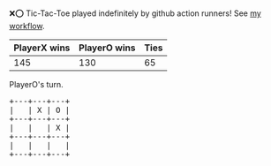 :x::o: Tic-Tac-Toe played indefinitely by github action runners! See [my workflow](.github/workflows/play.yaml).

|PlayerX wins|PlayerO wins|Ties|
|-|-|-|
|145|130|65|

PlayerO's turn.

<pre>
+---+---+---+
|   | X | O |
+---+---+---+
|   |   | X |
+---+---+---+
|   |   |   |
+---+---+---+
</pre>